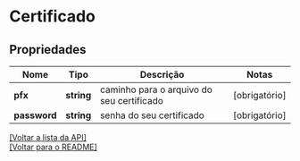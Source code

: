 # Certificado

## Propriedades
Nome | Tipo | Descrição | Notas
------------ | ------------- | ------------- | -------------
**pfx** | **string** | caminho para o arquivo do seu certificado | [obrigatório] 
**password** | **string** | senha do seu certificado | [obrigatório] 

[[Voltar a lista da API]](../../../README.md#Documentação-para-os-Endpoints-da-API)    
[[Voltar para o README]](../../../README.md#Intima.ai---SDK-PHP)
